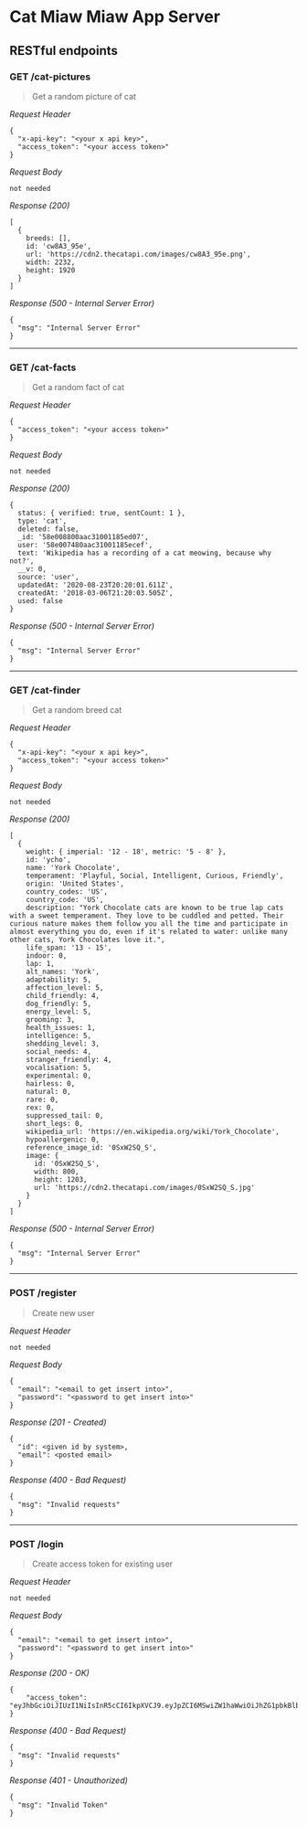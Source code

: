 # Cat Miaw Miaw App Server

## RESTful endpoints
### GET /cat-pictures

> Get a random picture of cat

_Request Header_
```
{
  "x-api-key": "<your x api key>",
  "access_token": "<your access token>"
}
```

_Request Body_
```
not needed
```

_Response (200)_
```
[
  {
    breeds: [],
    id: 'cw8A3_95e',
    url: 'https://cdn2.thecatapi.com/images/cw8A3_95e.png',
    width: 2232,
    height: 1920
  }
]
```

_Response (500 - Internal Server Error)_
```
{
  "msg": "Internal Server Error"
}
```
---
### GET /cat-facts

> Get a random fact of cat

_Request Header_
```
{
  "access_token": "<your access token>"
}
```

_Request Body_
```
not needed
```

_Response (200)_
```
{
  status: { verified: true, sentCount: 1 },
  type: 'cat',
  deleted: false,
  _id: '58e008800aac31001185ed07',
  user: '58e007480aac31001185ecef',
  text: 'Wikipedia has a recording of a cat meowing, because why not?',
  __v: 0,
  source: 'user',
  updatedAt: '2020-08-23T20:20:01.611Z',
  createdAt: '2018-03-06T21:20:03.505Z',
  used: false
}
```

_Response (500 - Internal Server Error)_
```
{
  "msg": "Internal Server Error"
}
```
---
### GET /cat-finder

> Get a random breed cat

_Request Header_
```
{
  "x-api-key": "<your x api key>",
  "access_token": "<your access token>"
}
```

_Request Body_
```
not needed
```

_Response (200)_
```
[
  {
    weight: { imperial: '12 - 18', metric: '5 - 8' },
    id: 'ycho',
    name: 'York Chocolate',
    temperament: 'Playful, Social, Intelligent, Curious, Friendly',
    origin: 'United States',
    country_codes: 'US',
    country_code: 'US',
    description: "York Chocolate cats are known to be true lap cats with a sweet temperament. They love to be cuddled and petted. Their curious nature makes them follow you all the time and participate in almost everything you do, even if it's related to water: unlike many other cats, York Chocolates love it.",
    life_span: '13 - 15',
    indoor: 0,
    lap: 1,
    alt_names: 'York',
    adaptability: 5,
    affection_level: 5,
    child_friendly: 4,
    dog_friendly: 5,
    energy_level: 5,
    grooming: 3,
    health_issues: 1,
    intelligence: 5,
    shedding_level: 3,
    social_needs: 4,
    stranger_friendly: 4,
    vocalisation: 5,
    experimental: 0,
    hairless: 0,
    natural: 0,
    rare: 0,
    rex: 0,
    suppressed_tail: 0,
    short_legs: 0,
    wikipedia_url: 'https://en.wikipedia.org/wiki/York_Chocolate',
    hypoallergenic: 0,
    reference_image_id: '0SxW2SQ_S',
    image: {
      id: '0SxW2SQ_S',
      width: 800,
      height: 1203,
      url: 'https://cdn2.thecatapi.com/images/0SxW2SQ_S.jpg'
    }
  }
]
```

_Response (500 - Internal Server Error)_
```
{
  "msg": "Internal Server Error"
}
```
---
### POST /register

> Create new user

_Request Header_
```
not needed
```

_Request Body_
```
{
  "email": "<email to get insert into>",
  "password": "<password to get insert into>"
}
```

_Response (201 - Created)_
```
{
  "id": <given id by system>,
  "email": <posted email>
}
```

_Response (400 - Bad Request)_
```
{
  "msg": "Invalid requests"
}
```
---
### POST /login

> Create access token for existing user

_Request Header_
```
not needed
```

_Request Body_
```
{
  "email": "<email to get insert into>",
  "password": "<password to get insert into>"
}
```

_Response (200 - OK)_
```
{
    "access_token": "eyJhbGciOiJIUzI1NiIsInR5cCI6IkpXVCJ9.eyJpZCI6MSwiZW1haWwiOiJhZG1pbkBlbWFpbC5jb20iLCJpYXQiOjE2MTI0OTUzOTV9.SwESR1GLfnoDuUnTIb343ecQVGnfxQm6y1zr6uTvQ_4"
}
```

_Response (400 - Bad Request)_
```
{
  "msg": "Invalid requests"
}
```

_Response (401 - Unauthorized)_
```
{
  "msg": "Invalid Token"
}
```